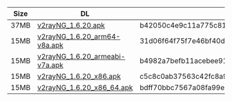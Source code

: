 |    Size   |     DL  | sha512sum |
|  ---  |  ---  |  ---  |
| 37MB | [v2rayNG_1.6.20.apk](https://cdn.jsdelivr.net/gh/googleians/v2rayNG@main/v2rayNG_1.6.20.apk) | b42050c4e9c11a775c81edf206dfa0d4fc76321443ed932cc96b54c95944c3d78a29a3d348777632cac0d15faa78face977c2395e95f21b98406843b721116bf |
| 15MB | [v2rayNG_1.6.20_arm64-v8a.apk](https://cdn.jsdelivr.net/gh/googleians/v2rayNG@main/v2rayNG_1.6.20_arm64-v8a.apk) | 31d06f64f75f7e46bf40db75a49caad2ad58975c0b91a11757bd0ba711a41516f98e18aeedd552fed910927755c24bb6fd7b15d0616ff54f89a4ac69010d27b2 |
| 15MB | [v2rayNG_1.6.20_armeabi-v7a.apk](https://cdn.jsdelivr.net/gh/googleians/v2rayNG@main/v2rayNG_1.6.20_armeabi-v7a.apk) | b4982a7befb11acebee91de8da57a796f4fd312aecca2b994516dc628b05d55e0e2145c3588f3438dbfda870e4ae2252b64915e7a02b5580ed786058e6aa8a76 |
| 15MB | [v2rayNG_1.6.20_x86.apk](https://cdn.jsdelivr.net/gh/googleians/v2rayNG@main/v2rayNG_1.6.20_x86.apk) | c5c8c0ab37563c42fc8a9a194e746ce6b5594615cd9e6fcaaa99efc9530665a67fe935da91923e401cd62ce2704a6cfcc2a80a23a6eb6997af971708eb955e89 |
| 15MB | [v2rayNG_1.6.20_x86_64.apk](https://cdn.jsdelivr.net/gh/googleians/v2rayNG@main/v2rayNG_1.6.20_x86_64.apk) | bdff70bbc7567a08fa99ecd2056019e69879706e60e3c5463177a52dc9064613c2b6317d2871db1df2bd7c1cae70389f4bce867a870052ffc6dfe641eb15586b |
